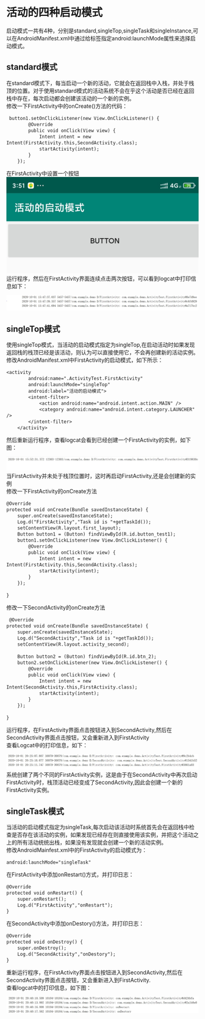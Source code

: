 # 活动的四种启动模式
启动模式一共有4种，分别是standard,singleTop,singleTask和singleInstance,可以在AndroidManifest.xml中通过给<activity>标签指定android:launchMode属性来选择启动模式。
## standard模式
在standard模式下，每当启动一个新的活动，它就会在返回栈中入栈，并处于栈顶的位置。对于使用standard模式的活动系统不会在乎这个活动是否已经在返回栈中存在，每次启动都会创建该活动的一个新的实例。   
修改一下FirstActivity中的onCreate()方法的代码：
	
     button1.setOnClickListener(new View.OnClickListener() {
            @Override
            public void onClick(View view) {
                Intent intent = new Intent(FirstActivity.this,SecondActivity.class);
                startActivity(intent);
            }
        });
在FirstActivity中设置一个按钮  
![](/SecondHomework/img/MainActivity.JPG)  
运行程序，然后在FirstActivity界面连续点击两次按钮，可以看到logcat中打印信息如下：  

![](/SecondHomework/img/standard.JPG)  
## singleTop模式
使用singleTop模式，当活动的启动模式指定为singleTop,在启动活动时如果发现返回栈的栈顶已经是该活动，则认为可以直接使用它，不会再创建新的活动实例。  
修改AndroidManifest.xml中FirstActivity的启动模式，如下所示： 
  
	<activity
            android:name=".ActivityTest.FirstActivity"
            android:launchMode="singleTop"
            android:label="活动的启动模式">
            <intent-filter>
                <action android:name="android.intent.action.MAIN" />
                <category android:name="android.intent.category.LAUNCHER" />
            </intent-filter>
        </activity>
然后重新运行程序，查看logcat会看到已经创建一个FirstActivity的实例，如下图：  

![](/SecondHomework/img/singleTop.JPG)  
当FirstActivity并未处于栈顶位置时，这时再启动FirstActivity,还是会创建新的实例  
修改一下FirstActivity的onCreate方法  

	@Override
    protected void onCreate(Bundle savedInstanceState) {
        super.onCreate(savedInstanceState);
        Log.d("FirstActivity","Task id is "+getTaskId());
        setContentView(R.layout.first_layout);
        Button button1 = (Button) findViewById(R.id.button_test1);
        button1.setOnClickListener(new View.OnClickListener() {
            @Override
            public void onClick(View view) {
                Intent intent = new Intent(FirstActivity.this,SecondActivity.class);
                startActivity(intent);
            }
        });

    }
修改一下SecondActivity的onCreate方法  

	 @Override
    protected void onCreate(Bundle savedInstanceState) {
        super.onCreate(savedInstanceState);
        Log.d("SecondActivity","Task id is "+getTaskId());
        setContentView(R.layout.activity_second);

        Button button2 = (Button) findViewById(R.id.btn_2);
        button2.setOnClickListener(new View.OnClickListener() {
            @Override
            public void onClick(View view) {
                Intent intent = new Intent(SecondActivity.this,FirstActivity.class);
                startActivity(intent);
            }
        });

    }
运行程序，在FirstActivity界面点击按钮进入到SecondActivity,然后在SecondActivity界面点击按钮，又会重新进入到FirstActivity  
查看Logcat中的打印信息，如下：  

![](/SecondHomework/img/singleTopTwo.JPG)
系统创建了两个不同的FirstActivity实例，这是由于在SecondActivity中再次启动FirstActivity时，栈顶活动已经变成了SecondActivity,因此会创建一个新的FirstActivity实例。

## singleTask模式
当活动的启动模式指定为singleTask,每次启动该活动时系统首先会在返回栈中检查是否存在该活动的实例，如果发现已经存在则直接使用该实例，并把这个活动之上的所有活动统统出栈，如果没有发现就会创建一个新的活动实例。  
修改AndroidMainfest.xml中的FirstActivity的启动模式为：

	android:launchMode="singleTask"
在FirstActivity中添加onRestart()方式，并打印日志：

	@Override
    protected void onRestart() {
        super.onRestart();
        Log.d("FirstActivity","onRestart");
    }

在SecondActivity中添加onDestory()方法，并打印日志： 

	@Override
    protected void onDestroy() {
        super.onDestroy();
        Log.d("SecondActivity","onDestory");
    }

重新运行程序，在FirstActivity界面点击按钮进入到SecondActivity,然后在SecondActivity界面点击按钮，又会重新进入到FirstActivity.  
查看logcat中的打印信息，如下图：

![](/SecondHomework/img/singleTask.JPG)
